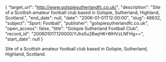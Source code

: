 {
  "target_url": "http://www.golspiesutherlandfc.co.uk/", 
  "description": "Site of a Scottish amateur football club based in Golspie, Sutherland, Highland, Scotland.", 
  "end_date": null, 
  "date": "2006-01-01T12:00:00", 
  "slug": 48632, 
  "subject": "Sport: Football", 
  "publisher": "golspiesutherlandfc.co.uk", 
  "open_access": false, 
  "title": "Golspie Sutherland Football Club", 
  "record_id": "20060101T120000/YJhs5u2BwjHK+WHVzLNFHg==", 
  "start_date": null
}

Site of a Scottish amateur football club based in Golspie, Sutherland, Highland, Scotland.
